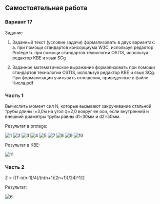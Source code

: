 ## Самостоятельная работа

### Вариант 17

Задание
1. Заданный текст (условие задачи) формализовать в двух вариантах:
a. при помощи стандартов консорциума W3C, используя редактор Protégé
b. при помощи стандартов технологии OSTIS, используя редактор KBE и
язык SCg

2. Заданное математическое выражение формализовать при помощи стандартов
технологии OSTIS, используя редактор KBE и язык SCg. При формализации
учитывать отношения, приведенные в файле Числа.pdf

### Часть 1
Вычислить момент сил N, которые вызывают закручивание стальной трубы длины l=3,0м на угол ф=2,0 вокруг ее оси, если внутренний и внешний диаметры трубы равны d1=30мм и d2=50мм.

Результат в protege:

![1](https://github.com/iis-32170x/RPIIS/assets/146451109/1c8931cf-1556-4fdc-929e-d5627231337f)
![2](https://github.com/iis-32170x/RPIIS/assets/146451109/e024becf-df39-4c4b-9778-0b1c91392ed8)
![3](https://github.com/iis-32170x/RPIIS/assets/146451109/598159ef-a74c-43e4-9bd8-08723b4bf1ad)
![4](https://github.com/iis-32170x/RPIIS/assets/146451109/810748ae-8697-44e9-ad89-c58968da6487)
![5](https://github.com/iis-32170x/RPIIS/assets/146451109/af99c35d-5d03-4591-95d0-cdc1e4e36dc9)
![7](https://github.com/iis-32170x/RPIIS/assets/146451109/09a58946-3f54-40c4-8640-4d6d83e83877)
![8](https://github.com/iis-32170x/RPIIS/assets/146451109/b9fc7df3-a2e1-451c-8459-8414c22759a7)
![9](https://github.com/iis-32170x/RPIIS/assets/146451109/8645b812-5c13-48ea-9104-1fd8ad589467)
![10](https://github.com/iis-32170x/RPIIS/assets/146451109/4985eb60-08b0-4d2b-8c1a-47a39616152b)

Результат в КВЕ: 

![11](https://github.com/iis-32170x/RPIIS/assets/146451109/4a178b57-063f-4957-a79b-f909e269fc03)

### Часть 2
Z = ((T-n(n-1)/4)/(n(n+1)(2n+1))/24)^1/2

Результат: 

![6](https://github.com/iis-32170x/RPIIS/assets/146451109/c61307c4-9b6d-432f-9a75-c9ac34be101d)
